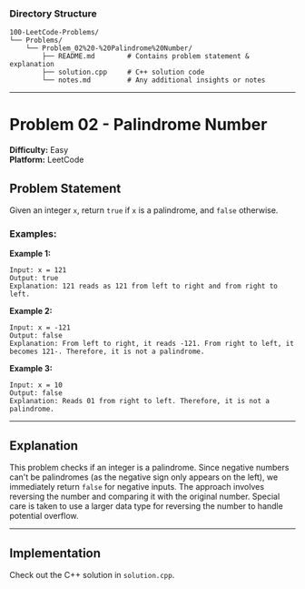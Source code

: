 
### **Directory Structure**

```
100-LeetCode-Problems/
└── Problems/
    └── Problem_02%20-%20Palindrome%20Number/
        ├── README.md        # Contains problem statement & explanation
        ├── solution.cpp     # C++ solution code
        └── notes.md         # Any additional insights or notes
```

---

# Problem 02 - Palindrome Number

**Difficulty:** Easy  
**Platform:** LeetCode

## Problem Statement

Given an integer `x`, return `true` if `x` is a palindrome, and `false` otherwise.

### Examples:

**Example 1:**  
```
Input: x = 121  
Output: true  
Explanation: 121 reads as 121 from left to right and from right to left.
```

**Example 2:**  
```
Input: x = -121  
Output: false  
Explanation: From left to right, it reads -121. From right to left, it becomes 121-. Therefore, it is not a palindrome.
```

**Example 3:**  
```
Input: x = 10  
Output: false  
Explanation: Reads 01 from right to left. Therefore, it is not a palindrome.
```

---

## Explanation

This problem checks if an integer is a palindrome. Since negative numbers can't be palindromes (as the negative sign only appears on the left), we immediately return `false` for negative inputs. The approach involves reversing the number and comparing it with the original number. Special care is taken to use a larger data type for reversing the number to handle potential overflow.

---

## Implementation

Check out the C++ solution in `solution.cpp`.
```
